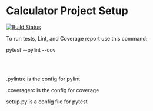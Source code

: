 # Calculator Project Setup
[![Build Status](https://app.travis-ci.com/tmazyrko/IS218_calculator.svg?branch=calc-v2)](https://app.travis-ci.com/tmazyrko/IS218_calculator)

To run tests, Lint, and Coverage report use this command:

pytest  --pylint --cov

<br><br>

.pylintrc is the config for pylint

.coveragerc is the config for coverage

setup.py is a config file for pytest
